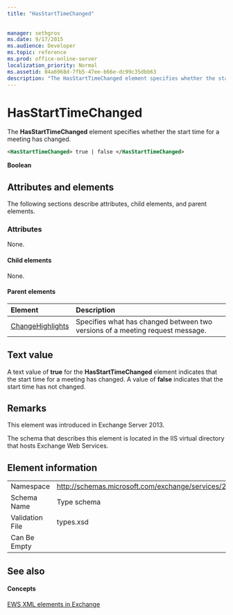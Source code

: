```yaml
---
title: "HasStartTimeChanged"
 
 
manager: sethgros
ms.date: 9/17/2015
ms.audience: Developer
ms.topic: reference
ms.prod: office-online-server
localization_priority: Normal
ms.assetid: 04a6968d-7fb5-47ee-b66e-dc99c35dbb63
description: "The HasStartTimeChanged element specifies whether the start time for a meeting has changed."
---
```


# HasStartTimeChanged

The **HasStartTimeChanged** element specifies whether the start time for a meeting has changed. 
  
```XML
<HasStartTimeChanged> true | false </HasStartTimeChanged>
```

 **Boolean**
## Attributes and elements

The following sections describe attributes, child elements, and parent elements.
  
### Attributes

None.
  
#### Child elements

None.
  
#### Parent elements

|**Element**|**Description**|
|:-----|:-----|
|[ChangeHighlights](changehighlights.md) <br/> |Specifies what has changed between two versions of a meeting request message.  <br/> |
   
## Text value

A text value of **true** for the **HasStartTimeChanged** element indicates that the start time for a meeting has changed. A value of **false** indicates that the start time has not changed. 
  
## Remarks

This element was introduced in Exchange Server 2013.
  
The schema that describes this element is located in the IIS virtual directory that hosts Exchange Web Services.
  
## Element information

|||
|:-----|:-----|
|Namespace  <br/> |http://schemas.microsoft.com/exchange/services/2006/types  <br/> |
|Schema Name  <br/> |Type schema  <br/> |
|Validation File  <br/> |types.xsd  <br/> |
|Can Be Empty  <br/> ||
   
## See also

#### Concepts

[EWS XML elements in Exchange](ews-xml-elements-in-exchange.md)

